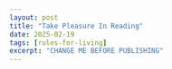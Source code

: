 ```yaml
---
layout: post
title: "Take Pleasure In Reading"
date: 2025-02-19
tags: [rules-for-living]
excerpt: "CHANGE ME BEFORE PUBLISHING"
---
```

